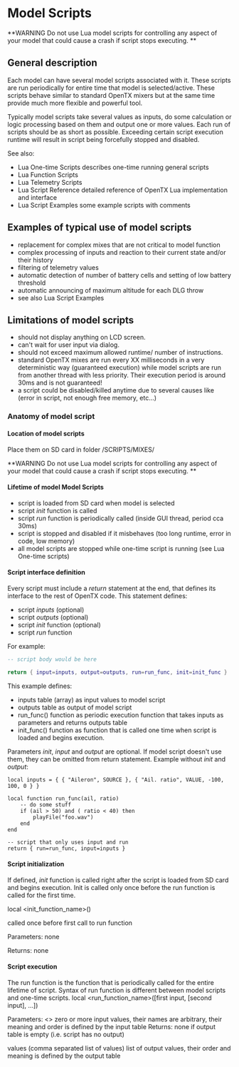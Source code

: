 # Model Scripts

**WARNING
Do not use Lua model scripts for controlling any aspect of your model that could cause a crash if script stops executing.
**

## General description

Each model can have several model scripts associated with it. These scripts are run periodically for entire time that model is selected/active. These scripts behave similar to standard OpenTX mixers but at the same time provide much more flexible and powerful tool.

Typically model scripts take several values as inputs, do some calculation or logic processing based on them and output one or more values. Each run of scripts should be as short as possible. Exceeding certain script execution runtime will result in script being forcefully stopped and disabled.

See also:
* Lua One-time Scripts describes one-time running general scripts
* Lua Function Scripts
* Lua Telemetry Scripts
* Lua Script Reference detailed reference of OpenTX Lua implementation and interface
* Lua Script Examples some example scripts with comments

## Examples of typical use of model scripts

* replacement for complex mixes that are not critical to model function
* complex processing of inputs and reaction to their current state and/or their history
* filtering of telemetry values
* automatic detection of number of battery cells and setting of low battery threshold
* automatic announcing of maximum altitude for each DLG throw
* see also Lua Script Examples

## Limitations of model scripts

* should not display anything on LCD screen.
* can't wait for user input via dialog.
* should not exceed maximum allowed runtime/ number of instructions.
* standard OpenTX mixes are run every XX milliseconds in a very deterministic way (guaranteed execution) while model scripts are run from another thread with less priority. Their execution period is around 30ms and is not guaranteed!
* a script could be disabled/killed anytime due to several causes like (error in script, not enough free memory, etc...)

### Anatomy of model script

#### Location of model scripts

Place them on SD card in folder /SCRIPTS/MIXES/

**WARNING
Do not use Lua model scripts for controlling any aspect of your model that could cause a crash if script stops executing.
**

#### Lifetime of model Model Scripts

* script is loaded from SD card when model is selected
* script *init* function is called
* script *run* function is periodically called (inside GUI thread, period cca 30ms)
* script is stopped and disabled if it misbehaves (too long runtime, error in code, low memory)
* all model scripts are stopped while one-time script is running (see Lua One-time scripts)

#### Script interface definition

Every script must include a *return* statement at the end, that defines its interface to the rest of OpenTX code. This statement defines:
* script *inputs* (optional)
* script *outputs* (optional)
* script *init* function (optional)
* script *run* function

For example:
```lua
-- script body would be here

return { input=inputs, output=outputs, run=run_func, init=init_func }
```

This example defines:
* inputs table (array) as input values to model script
* outputs table as output of model script
* run_func() function as periodic execution function that takes inputs as parameters and returns outputs table
* init_func() function as function that is called one time when script is loaded and begins execution.

Parameters *init*, *input* and *output* are optional. If model script doesn't use them, they can be omitted from return statement. Example without *init* and *output*:

```
local inputs = { { "Aileron", SOURCE }, { "Ail. ratio", VALUE, -100, 100, 0 } }

local function run_func(ail, ratio)
    -- do some stuff
    if (ail > 50) and ( ratio < 40) then
        playFile("foo.wav")    
    end
end

-- script that only uses input and run
return { run=run_func, input=inputs }
```

#### Script initialization

If defined, *init* function is called right after the script is loaded from SD card and begins execution. Init is called only once before the run function is called for the first time.

local <init_function_name>()

called once before first call to run function

Parameters:
none



Returns:
none


#### Script execution

The run function is the function that is periodically called for the entire lifetime of script. Syntax of run function is different between model scripts and one-time scripts.
local <run_function_name>([first input, [second input], …])


Parameters:
<>
zero or more input values, their names are arbitrary, their meaning and order is defined by the input table
Returns:
none
if output table is empty (i.e. script has no output)


values
(comma separated list of values) list of output values,                         their order and meaning is defined by the output table



